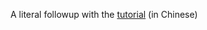A literal followup with the [tutorial](https://www.bilibili.com/video/BV1Br4y1K7cM?p=2&spm_id_from=333.788.b_6d756c74695f70616765.2) (in Chinese)